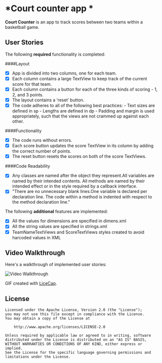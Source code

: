 #  *Court counter app *

**Court Counter** is an app to track scores between two teams within a basketball game.

## User Stories

The following **required** functionality is completed:

####Layout
* [x] App is divided into two columns, one for each team.
* [x] Each column contains a large TextView to keep track of the current score for that team.
* [x] Each column contains a button for each of the three kinds of scoring - 1, 2, and 3 points.
* [x] The layout contains a ‘reset’ button.
* [x] The code adheres to all of the following best practices:
      - Text sizes are defined in sp
      - Lengths are defined in dp
      - Padding and margin is used appropriately, such that the views are not crammed up against each other.

####Functionality
* [x] The code runs without errors.
* [x] Each score button updates the score TextView in its column by adding the correct number of points.
* [x] The reset button resets the scores on both of the score TextViews.

####Code Readability
* [x] Any classes are named after the object they represent.All variables are named by their intended contents. All methods are named by their intended effect or in the style required by a callback interface.
* [x] "There are no unnecessary blank lines.One variable is declared per declaration line. The code within a method is indented with respect to the method declaration line."

The following **additional** features are implemented:

* [x] All the values for dimensions are specified in dimens.xml
* [x] All the string values are specified in strings.xml
* [x] TeamNameTextViews and ScoreTextViews styles created to avoid harcoded values in XML

## Video Walkthrough 

Here's a walkthrough of implemented user stories:

<img src='https://i.imgur.com/92GVdyJ.gif' title='Video Walkthrough' width='' alt='Video Walkthrough' />

GIF created with [LiceCap](http://www.cockos.com/licecap/).


## License


    Licensed under the Apache License, Version 2.0 (the "License");
    you may not use this file except in compliance with the License.
    You may obtain a copy of the License at

        http://www.apache.org/licenses/LICENSE-2.0

    Unless required by applicable law or agreed to in writing, software
    distributed under the License is distributed on an "AS IS" BASIS,
    WITHOUT WARRANTIES OR CONDITIONS OF ANY KIND, either express or implied.
    See the License for the specific language governing permissions and
    limitations under the License.
